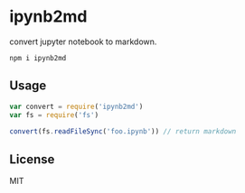 # ipynb2md

convert jupyter notebook to markdown.

```
npm i ipynb2md
```

## Usage

```js
var convert = require('ipynb2md')
var fs = require('fs')

convert(fs.readFileSync('foo.ipynb')) // return markdown
```

## License

MIT
